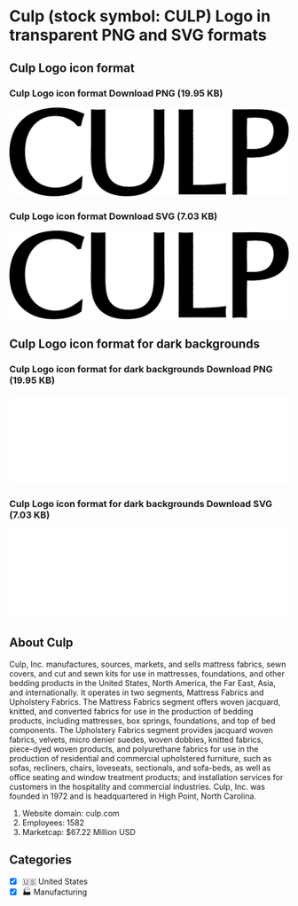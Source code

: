 # Culp (stock symbol: CULP) Logo in transparent PNG and SVG formats

## Culp Logo icon format

### Culp Logo icon format Download PNG (19.95 KB)

![Culp Logo icon format Download PNG (19.95 KB)](/img/orig/CULP-1cec39d2.png)

### Culp Logo icon format Download SVG (7.03 KB)

![Culp Logo icon format Download SVG (7.03 KB)](/img/orig/CULP-0e77102c.svg)

## Culp Logo icon format for dark backgrounds

### Culp Logo icon format for dark backgrounds Download PNG (19.95 KB)

![Culp Logo icon format for dark backgrounds Download PNG (19.95 KB)](/img/orig/CULP.D-7ae42fea.png)

### Culp Logo icon format for dark backgrounds Download SVG (7.03 KB)

![Culp Logo icon format for dark backgrounds Download SVG (7.03 KB)](/img/orig/CULP.D-99792c00.svg)

## About Culp

Culp, Inc. manufactures, sources, markets, and sells mattress fabrics, sewn covers, and cut and sewn kits for use in mattresses, foundations, and other bedding products in the United States, North America, the Far East, Asia, and internationally. It operates in two segments, Mattress Fabrics and Upholstery Fabrics. The Mattress Fabrics segment offers woven jacquard, knitted, and converted fabrics for use in the production of bedding products, including mattresses, box springs, foundations, and top of bed components. The Upholstery Fabrics segment provides jacquard woven fabrics, velvets, micro denier suedes, woven dobbies, knitted fabrics, piece-dyed woven products, and polyurethane fabrics for use in the production of residential and commercial upholstered furniture, such as sofas, recliners, chairs, loveseats, sectionals, and sofa-beds, as well as office seating and window treatment products; and installation services for customers in the hospitality and commercial industries. Culp, Inc. was founded in 1972 and is headquartered in High Point, North Carolina.

1. Website domain: culp.com
2. Employees: 1582
3. Marketcap: $67.22 Million USD


## Categories
- [x] 🇺🇸 United States
- [x] 🏭 Manufacturing
